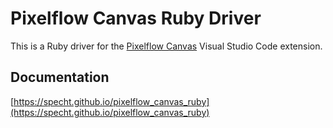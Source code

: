 # Pixelflow Canvas Ruby Driver

This is a Ruby driver for the [Pixelflow Canvas](https://github.com/specht/pixelflow_canvas_vscode?tab=readme-ov-file) Visual Studio Code extension.

## Documentation

[https://specht.github.io/pixelflow_canvas_ruby](https://specht.github.io/pixelflow_canvas_ruby)
